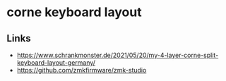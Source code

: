 # corne keyboard layout

## Links
* https://www.schrankmonster.de/2021/05/20/my-4-layer-corne-split-keyboard-layout-germany/
* https://github.com/zmkfirmware/zmk-studio
